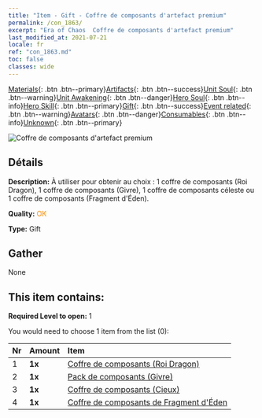 ```yaml
---
title: "Item - Gift - Coffre de composants d'artefact premium"
permalink: /con_1863/
excerpt: "Era of Chaos  Coffre de composants d'artefact premium"
last_modified_at: 2021-07-21
locale: fr
ref: "con_1863.md"
toc: false
classes: wide
---
```

 [Materials](/ItemsFR/){: .btn .btn--primary}[Artifacts](/ItemsFR/Artifacts/){: .btn .btn--success}[Unit Soul](/ItemsFR/UnitSoul/){: .btn .btn--warning}[Unit Awakening](/ItemsFR/UnitAwakening/){: .btn .btn--danger}[Hero Soul](/ItemsFR/HeroSoul/){: .btn .btn--info}[Hero Skill](/ItemsFR/HeroSkill/){: .btn .btn--primary}[Gift](/ItemsFR/Gift/){: .btn .btn--success}[Event related](/ItemsFR/Events/){: .btn .btn--warning}[Avatars](/ItemsFR/Avatars/){: .btn .btn--danger}[Consumables](/ItemsFR/Consumables/){: .btn .btn--info}[Unknown](/ItemsFR/Unknown/){: .btn .btn--primary}

 ![Coffre de composants d'artefact premium](/images/t/i_906054.png)

## Détails
 **Description:** À utiliser pour obtenir au choix : 1 coffre de composants (Roi Dragon), 1 coffre de composants (Givre), 1 coffre de composants céleste ou 1 coffre de composants (Fragment d'Éden).

 **Quality:** <span style="color: #FF8C00">OK</span>

 **Type:** Gift

## Gather

  None

## This item contains:

 **Required Level to open:** 1

 You would need to choose 1 item from the list (0):

  | Nr | Amount |     Item    |
  |:---|:-------|:------------|
  | 1 |  **1x** | [Coffre de composants (Roi Dragon)](/ItemsFR/con_1348/) |  | 
  | 2 |  **1x** | [Pack de composants (Givre)](/ItemsFR/con_1352/) |  | 
  | 3 |  **1x** | [Coffre de composants (Cieux)](/ItemsFR/con_1354/) |  | 
  | 4 |  **1x** | [Coffre de composants de Fragment d'Éden](/ItemsFR/con_1864/) |  | 
